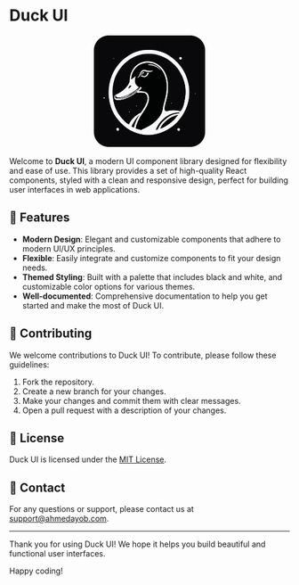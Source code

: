 # Duck UI

<p align="center">
  <img src="./apps/www/ui/public/logo.png" alt="Duck UI Logo" width="200"/>
</p>

Welcome to **Duck UI**, a modern UI component library designed for flexibility and ease of use. This library provides a set of high-quality React components, styled with a clean and responsive design, perfect for building user interfaces in web applications.

## 🚀 Features

- **Modern Design**: Elegant and customizable components that adhere to modern UI/UX principles.
- **Flexible**: Easily integrate and customize components to fit your design needs.
- **Themed Styling**: Built with a palette that includes black and white, and customizable color options for various themes.
- **Well-documented**: Comprehensive documentation to help you get started and make the most of Duck UI.

## 📄 Contributing

We welcome contributions to Duck UI! To contribute, please follow these guidelines:

1. Fork the repository.
2. Create a new branch for your changes.
3. Make your changes and commit them with clear messages.
4. Open a pull request with a description of your changes.

## 📝 License

Duck UI is licensed under the [MIT License](LICENSE).

## 📧 Contact

For any questions or support, please contact us at [support@ahmedayob.com](mailto:support@ahmedayob.com).

---

Thank you for using Duck UI! We hope it helps you build beautiful and functional user interfaces.

Happy coding!

<!-- git filter-repo --path node_modules --invert-paths -->
